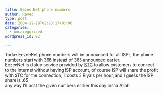 ```yaml
---
title: Eezee Net phone numbers
author: Rayed
type: post
date: 2004-12-29T02:28:17+03:00
categories:
  - Uncategorized
wordpress_id: 82

---
```

<div style="clear:both;"></div>
<p>Today EezeeNet phone numbers will be announced for all ISPs, the phone numbers start with 366 instead of 368 announced earlier.<br />EezeeNet is dialup service provided by <a href="http://www.stc.com.sa/">STC</a> to allow customers to connect to the Internet without having ISP account, of course ISP will share the profit with STC for the connection, it costs 3 Riyals per hour, and I guess the ISP share is .65<br />any way I&#8217;ll post the given numbers earlier this day insha Allah.</p>
<div style="clear:both; padding-bottom: 0.25em;"></div>
